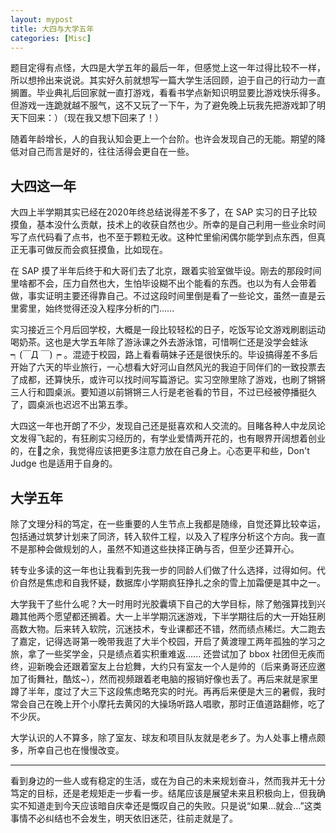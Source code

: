 ```yaml
---
layout: mypost
title: 大四与大学五年
categories: [Misc]
---
```


题目定得有点怪，大四是大学五年的最后一年，但感觉上这一年过得比较不一样，所以想拎出来说说。其实好久前就想写一篇大学生活回顾，迫于自己的行动力一直搁置。毕业典礼后回家就一直打游戏，看看书学点新知识明显要比游戏快乐得多。但游戏一连跪就越不服气，这不又玩了一下午，为了避免晚上玩我先把游戏卸了明天下回来：）（现在我又想下回来了！）

随着年龄增长，人的自我认知会更上一个台阶。也许会发现自己的无能。期望的降低对自己而言是好的，往往活得会更自在一些。

## 大四这一年

大四上半学期其实已经在2020年终总结说得差不多了，在 SAP 实习的日子比较摸鱼，基本没什么贡献，技术上的收获自然也少。所幸的是自己利用一些业余时间写了点代码看了点书，也不至于颗粒无收。这种忙里偷闲偶尔能学到点东西，但真正无事可做反而会疯狂摸鱼，比如现在。

在 SAP 摸了半年后终于和大哥们去了北京，跟着实验室做毕设。刚去的那段时间里啥都不会，压力自然也大，生怕毕设糊不出个能看的东西。也以为有人会带着做，事实证明主要还得靠自己。不过这段时间里倒是看了一些论文，虽然一直是云里雾里，始终觉得还没入程序分析的门......

实习接近三个月后回学校，大概是一段比较轻松的日子，吃饭写论文游戏刷剧运动喝奶茶。这也是大学五年除了游泳课之外去游泳馆，可惜啊仁还是没学会蛙泳 ┑(￣Д ￣)┍ 。混迹于校园，路上看看萌妹子还是很快乐的。毕设搞得差不多后开始了六天的毕业旅行，一心想看大好河山自然风光的我迫于同伴们的一致投票去了成都，还算快乐，或许可以找时间写篇游记。实习空隙里除了游戏，也刷了锵锵三人行和圆桌派。要知道以前锵锵三人行是老爸看的节目，不过已经被停播挺久了，圆桌派也迟迟不出第五季。

大四这一年也开朗了不少，发现自己还是挺喜欢和人交流的。目睹各种人中龙凤论文发得飞起的，有狂刷实习经历的，有学业爱情两开花的，也有眼界开阔想着创业的，在🍋之余，我觉得应该把更多注意力放在自己身上。心态更平和些，Don't Judge 也是适用于自身的。

## 大学五年

除了文理分科的笃定，在一些重要的人生节点上我都是随缘，自觉还算比较幸运，包括通过筑梦计划来了同济，转入软件工程，以及入了程序分析这个方向。我一直不是那种会做规划的人，虽然不知道这些抉择正确与否，但至少还算开心。

转专业多读的这一年也让我看到先我一步的同龄人们做了什么选择，过得如何。代价自然是焦虑和自我怀疑，数据库小学期疯狂挣扎之余的雪上加霜便是其中之一。

大学我干了些什么呢？大一时用时光胶囊填下自己的大学目标，除了勉强算找到兴趣其他两个愿望都还搁着。大一上半学期沉迷游戏，下半学期往后的大一开始狂刷高数大物。后来转入软院，沉迷技术，专业课都还不错，然而绩点稀烂。大二跑去了嘉定，记得选哥第一晚带我逛了大半个校园，开启了黄渡理工两年孤独的学习之旅，拿了一些奖学金，只是绩点着实积重难返...... 还尝试加了 bbox 社团但无疾而终，迎新晚会还跟着室友上台尬舞，大约只有室友一个人是帅的（后来勇哥还应邀加了街舞社，酷炫~），然而视频跟着老电脑的报销好像也丢了。再后来就是家里蹲了半年，度过了大三下这段焦虑略充实的时光。再再后来便是大三的暑假，我时常会自己在晚上开个小摩托去黄冈的大操场听路人唱歌，那时正值道路翻修，吃了不少灰。

大学认识的人不算多，除了室友、球友和项目队友就是老乡了。为人处事上槽点颇多，所幸自己也在慢慢改变。

---

看到身边的一些人或有稳定的生活，或在为自己的未来规划奋斗，然而我并无十分笃定的目标，还是老规矩走一步看一步。结尾应该是展望未来且积极向上，但我确实不知道走到今天应该暗自庆幸还是慨叹自己的失败。只是说“如果...就会...”这类事情不必纠结也不会发生，明天依旧迷茫，往前走就是了。